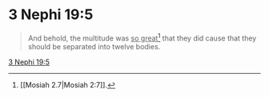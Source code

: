 # 3 Nephi 19:5

> And behold, the multitude was <u>so great</u>[^a] that they did cause that they should be separated into twelve bodies.

[3 Nephi 19:5](https://www.churchofjesuschrist.org/study/scriptures/bofm/3-ne/19?lang=eng&id=p5#p5)


[^a]: [[Mosiah 2.7|Mosiah 2:7]].  
